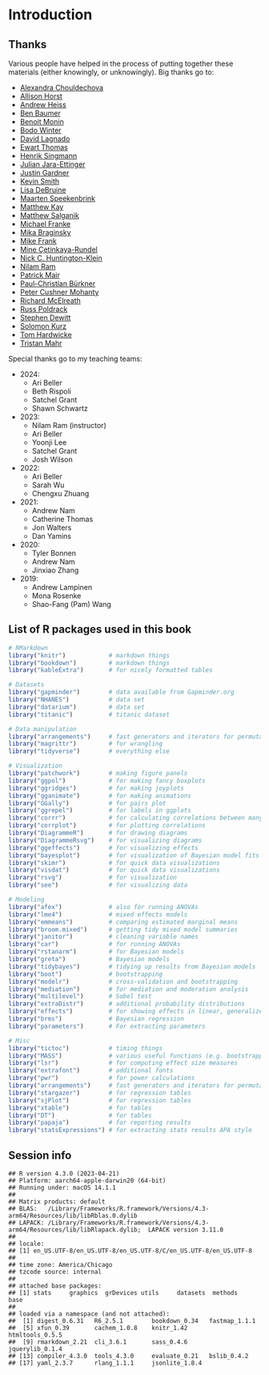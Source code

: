 # Introduction

## Thanks

Various people have helped in the process of putting together these materials (either knowingly, or unknowingly). Big thanks go to: 

- [Alexandra Chouldechova](https://www.andrew.cmu.edu/user/achoulde/)
- [Allison Horst](https://www.allisonhorst.com/)
- [Andrew Heiss](https://www.andrewheiss.com/)
- [Ben Baumer](https://www.smith.edu/academics/faculty/ben-baumer)
- [Benoit Monin](https://www.gsb.stanford.edu/faculty-research/faculty/benoit-monin)
- [Bodo Winter](https://bodowinter.com/)
- [David Lagnado](https://www.ucl.ac.uk/pals/people/david-lagnado)
- [Ewart Thomas](https://profiles.stanford.edu/ewart-thomas)
- [Henrik Singmann](http://singmann.org/)
- [Julian Jara-Ettinger](https://psychology.yale.edu/people/julian-jara-ettinger)
- [Justin Gardner](https://profiles.stanford.edu/justin-gardner)
- [Kevin Smith](http://www.mit.edu/~k2smith/)
- [Lisa DeBruine](https://debruine.github.io/)
- [Maarten Speekenbrink](https://www.ucl.ac.uk/pals/people/maarten-speekenbrink)
- [Matthew Kay](https://www.mjskay.com/)
- [Matthew Salganik](http://www.princeton.edu/~mjs3/)
- [Michael Franke](https://michael-franke.github.io/heimseite/)
- [Mika Braginsky](https://mikabr.io/) 
- [Mike Frank](https://web.stanford.edu/~mcfrank/) 
- [Mine Çetinkaya-Rundel](https://mine-cr.com/)
- [Nick C. Huntington-Klein](https://www.nickchk.com/)
- [Nilam Ram](https://profiles.stanford.edu/nilam-ram)
- [Patrick Mair](https://psychology.fas.harvard.edu/people/patrick-mair)
- [Paul-Christian Bürkner](https://paul-buerkner.github.io/about/) 
- [Peter Cushner Mohanty](https://explorecourses.stanford.edu/instructor/pmohanty)
- [Richard McElreath](https://xcelab.net/rm/)
- [Russ Poldrack](https://profiles.stanford.edu/russell-poldrack) 
- [Stephen Dewitt](https://www.ucl.ac.uk/pals/research/experimental-psychology/person/stephen-dewitt/)
- [Solomon Kurz](https://solomonkurz.netlify.app/) 
- [Tom Hardwicke](https://tomhardwicke.netlify.app/)
- [Tristan Mahr](https://www.tjmahr.com/) 

Special thanks go to my teaching teams: 

- 2024: 
  - Ari Beller
  - Beth Rispoli
  - Satchel Grant 
  - Shawn Schwartz
- 2023: 
  - Nilam Ram (instructor)
  - Ari Beller
  - Yoonji Lee
  - Satchel Grant 
  - Josh Wilson
- 2022: 
  - Ari Beller
  - Sarah Wu
  - Chengxu Zhuang 
- 2021: 
  - Andrew Nam 
  - Catherine Thomas 
  - Jon Walters
  - Dan Yamins
- 2020: 
  - Tyler Bonnen
  - Andrew Nam 
  - Jinxiao Zhang
- 2019:
  - Andrew Lampinen
  - Mona Rosenke 
  - Shao-Fang (Pam) Wang

## List of R packages used in this book


```r
# RMarkdown
library("knitr")            # markdown things
library("bookdown")         # markdown things
library("kableExtra")       # for nicely formatted tables

# Datasets
library("gapminder")        # data available from Gapminder.org
library("NHANES")           # data set
library("datarium")         # data set
library("titanic")          # titanic dataset

# Data manipulation
library("arrangements")     # fast generators and iterators for permutations, combinations and partitions
library("magrittr")         # for wrangling
library("tidyverse")        # everything else

# Visualization
library("patchwork")        # making figure panels
library("ggpol")            # for making fancy boxplots
library("ggridges")         # for making joyplots
library("gganimate")        # for making animations
library("GGally")           # for pairs plot
library("ggrepel")          # for labels in ggplots
library("corrr")            # for calculating correlations between many variables
library("corrplot")         # for plotting correlations
library("DiagrammeR")       # for drawing diagrams
library("DiagrammeRsvg")    # for visualizing diagrams
library("ggeffects")        # for visualizing effects
library("bayesplot")        # for visualization of Bayesian model fits
library("skimr")            # for quick data visualizations
library("visdat")           # for quick data visualizations
library("rsvg")             # for visualization
library("see")              # for visualizing data

# Modeling
library("afex")             # also for running ANOVAs
library("lme4")             # mixed effects models
library("emmeans")          # comparing estimated marginal means
library("broom.mixed")      # getting tidy mixed model summaries
library("janitor")          # cleaning variable names
library("car")              # for running ANOVAs
library("rstanarm")         # for Bayesian models
library("greta")            # Bayesian models
library("tidybayes")        # tidying up results from Bayesian models
library("boot")             # bootstrapping
library("modelr")           # cross-validation and bootstrapping
library("mediation")        # for mediation and moderation analysis
library("multilevel")       # Sobel test
library("extraDistr")       # additional probability distributions
library("effects")          # for showing effects in linear, generalized linear, and other models
library("brms")             # Bayesian regression
library("parameters")       # For extracting parameters

# Misc
library("tictoc")           # timing things
library("MASS")             # various useful functions (e.g. bootstrapped confidence intervals)
library("lsr")              # for computing effect size measures
library("extrafont")        # additional fonts
library("pwr")              # for power calculations
library("arrangements")     # fast generators and iterators for permutations, combinations and partitions
library("stargazer")        # for regression tables
library("sjPlot")           # for regression tables
library("xtable")           # for tables
library("DT")               # for tables
library("papaja")           # for reporting results
library("statsExpressions") # for extracting stats results APA style
```

## Session info


```
## R version 4.3.0 (2023-04-21)
## Platform: aarch64-apple-darwin20 (64-bit)
## Running under: macOS 14.1.1
## 
## Matrix products: default
## BLAS:   /Library/Frameworks/R.framework/Versions/4.3-arm64/Resources/lib/libRblas.0.dylib 
## LAPACK: /Library/Frameworks/R.framework/Versions/4.3-arm64/Resources/lib/libRlapack.dylib;  LAPACK version 3.11.0
## 
## locale:
## [1] en_US.UTF-8/en_US.UTF-8/en_US.UTF-8/C/en_US.UTF-8/en_US.UTF-8
## 
## time zone: America/Chicago
## tzcode source: internal
## 
## attached base packages:
## [1] stats     graphics  grDevices utils     datasets  methods   base     
## 
## loaded via a namespace (and not attached):
##  [1] digest_0.6.31   R6_2.5.1        bookdown_0.34   fastmap_1.1.1  
##  [5] xfun_0.39       cachem_1.0.8    knitr_1.42      htmltools_0.5.5
##  [9] rmarkdown_2.21  cli_3.6.1       sass_0.4.6      jquerylib_0.1.4
## [13] compiler_4.3.0  tools_4.3.0     evaluate_0.21   bslib_0.4.2    
## [17] yaml_2.3.7      rlang_1.1.1     jsonlite_1.8.4
```
